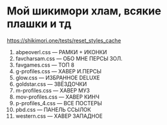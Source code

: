 # Мой шикимори хлам, всякие плашки и тд
https://shikimori.one/tests/reset_styles_cache

1. abpeoverl.css — РАМКИ + ИКОНКИ
2. favcharsam.css — ОБО МНЕ ПЕРСЫ ЗОЛ.
3. favgames.css — ТОП 8
4. g-profiles.css — ХАВЕР И.ПЕРСЫ
5. glow.css — ИЗБРАННОЕ DELUXE
6. goldstar.css — ЗВЁЗДОЧКИ
7. m-profiles.css — ХАВЕР МУЗ
8. mov-profiles.css — ХАВЕР КИНЧ
9. p-profiles_4.css — ВСЕ ПОСТЕРЫ
10. pbd.css — ПАНЕЛЬ ССЫЛОК
11. western.css — ХАВЕР ЗАПАДНОЕ
